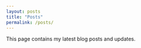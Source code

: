 ```yaml
---
layout: posts
title: "Posts"
permalink: /posts/
---
```


This page contains my latest blog posts and updates.
